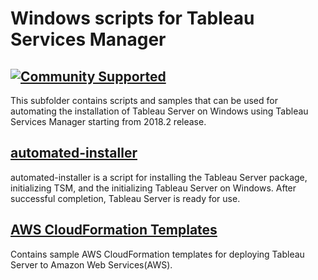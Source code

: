 # Windows scripts for Tableau Services Manager
[![Community Supported](https://img.shields.io/badge/Support%20Level-Community%20Supported-457387.svg)](https://www.tableau.com/support-levels-it-and-developer-tools)
----

This subfolder contains scripts and samples that can be used for automating the installation of Tableau Server on Windows using Tableau Services Manager starting from 2018.2 release.

[automated-installer](automated-installer/)
-------------------
automated-installer is a script for installing the Tableau Server package, initializing TSM, and the initializing Tableau Server on Windows.  After successful completion, Tableau Server is ready for use.

[AWS CloudFormation Templates](aws/)
------------------------
Contains sample AWS CloudFormation templates for deploying Tableau Server to Amazon Web Services(AWS).
